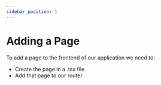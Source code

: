 ```yaml
---
sidebar_position: 1
---
```


# Adding a Page

To add a page to the frontend of our application we need to:

- Create the page in a .tsx file
- Add that page to our router
